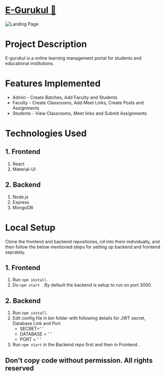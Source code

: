 # [E-Gurukul 🔗](https://e-gurukul.netlify.app/)


![Landing Page](https://i.ibb.co/ypW6pJc/Screenshot-from-2021-11-15-20-37-34.png)

# Project Description

E-gurukul is a online learning management portal for students and educational institutions.


# Features Implemented

   - Admin - Create Batches, Add Faculty and Students 
   - Faculty - Create Classrooms, Add Meet Links, Create Posts and Assignments
   - Students - View Classrooms, Meet links and Submit Assignments

 
# Technologies Used

## 1. Frontend

1. React
2. Material-UI

## 2. Backend

1. Node.js
2. Express
3. MongoDB

# Local Setup

Clone the frontend and backend repositories, cd into them individually, and then follow the below mentioned steps for setting up backend and frontend seprately.

## 1. Frontend

1. Run `npm install`.
2. Do `npm start `. By default the backend is setup to run on port 3000.

## 2. Backend

1. Run `npm install`.
2. Edit config file in bin folder with following details for JWT secret, Database Link and Port
	- SECRET=' '
	- DATABASE = ' '
	- PORT = ' '
3. Run `npm start` in the Backend repo first and then in Frontend .

## Don't copy code without permission. All rights reserved
